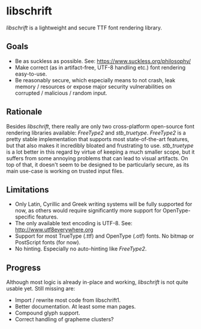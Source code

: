 libschrift
==========
*libschrift* is a lightweight and secure TTF font rendering library.

Goals
-----
- Be as suckless as possible.
  See: <https://www.suckless.org/philosophy/>
- Make correct (as in artifact-free, UTF-8 handling etc.)
  font rendering easy-to-use.
- Be reasonably secure, which especially means to not crash,
  leak memory / resources or expose major security
  vulnerabilities on corrupted / malicious / random input.

Rationale
---------
Besides *libschrift*, there really are only two cross-platform
open-source font rendering libraries available: *FreeType2* and
*stb\_truetype*. *FreeType2* is a pretty stable implementation
that supports most state-of-the-art features, but that also makes
it incredibly bloated and frustrating to use. *stb\_truetype* is
a lot better in this regard by virtue of keeping a much smaller
scope, but it suffers from some annoying problems that can lead to
visual artifacts. On top of that, it doesn't seem to be designed
to be particularly secure, as its main use-case is working on
trusted input files.

Limitations
-----------
- Only Latin, Cyrillic and Greek writing systems will be fully
  supported for now, as others would require significantly more
  support for OpenType-specific features.
- The only available text encoding is UTF-8.
  See: <http://www.utf8everywhere.org>
- Support for most TrueType (.ttf) and OpenType (.otf) fonts.
  No bitmap or PostScript fonts (for now).
- No hinting. Especially no auto-hinting like *FreeType2*.

Progress
--------
Although most logic is already in-place and working, *libschrift*
is not quite usable yet. Still missing are:

- Import / rewrite most code from libschrift1.
- Better documentation. At least some man pages.
- Compound glyph support.
- Correct handling of grapheme clusters?

